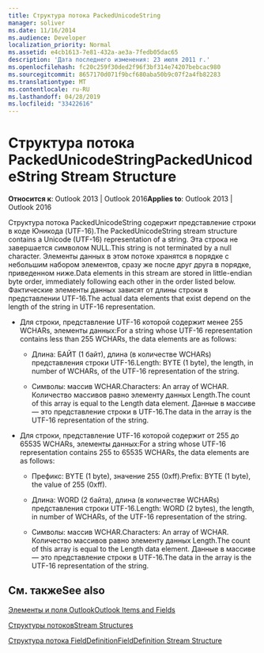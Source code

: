 ```yaml
---
title: Структура потока PackedUnicodeString
manager: soliver
ms.date: 11/16/2014
ms.audience: Developer
localization_priority: Normal
ms.assetid: e4cb1613-7e81-432a-ae3a-7fedb05dac65
description: 'Дата последнего изменения: 23 июля 2011 г.'
ms.openlocfilehash: fc20c259f30ded2f96f3bf314e74207bebcac980
ms.sourcegitcommit: 8657170d071f9bcf680aba50b9c07f2a4fb82283
ms.translationtype: MT
ms.contentlocale: ru-RU
ms.lasthandoff: 04/28/2019
ms.locfileid: "33422616"
---
```

# <a name="packedunicodestring-stream-structure"></a><span data-ttu-id="c30b7-103">Структура потока PackedUnicodeString</span><span class="sxs-lookup"><span data-stu-id="c30b7-103">PackedUnicodeString Stream Structure</span></span>

  
  
<span data-ttu-id="c30b7-104">**Относится к**: Outlook 2013 | Outlook 2016</span><span class="sxs-lookup"><span data-stu-id="c30b7-104">**Applies to**: Outlook 2013 | Outlook 2016</span></span> 
  
<span data-ttu-id="c30b7-105">Структура потока PackedUnicodeString содержит представление строки в коде Юникода (UTF-16).</span><span class="sxs-lookup"><span data-stu-id="c30b7-105">The PackedUnicodeString stream structure contains a Unicode (UTF-16) representation of a string.</span></span> <span data-ttu-id="c30b7-106">Эта строка не завершается символом NULL.</span><span class="sxs-lookup"><span data-stu-id="c30b7-106">This string is not terminated by a null character.</span></span> <span data-ttu-id="c30b7-107">Элементы данных в этом потоке хранятся в порядке с небольшим набором элементов, сразу же после друг друга в порядке, приведенном ниже.</span><span class="sxs-lookup"><span data-stu-id="c30b7-107">Data elements in this stream are stored in little-endian byte order, immediately following each other in the order listed below.</span></span> <span data-ttu-id="c30b7-108">Фактические элементы данных зависят от длины строки в представлении UTF-16.</span><span class="sxs-lookup"><span data-stu-id="c30b7-108">The actual data elements that exist depend on the length of the string in UTF-16 representation.</span></span>
  
- <span data-ttu-id="c30b7-109">Для строки, представление UTF-16 которой содержит менее 255 WCHARs, элементы данных:</span><span class="sxs-lookup"><span data-stu-id="c30b7-109">For a string whose UTF-16 representation contains less than 255 WCHARs, the data elements are as follows:</span></span>
    
  - <span data-ttu-id="c30b7-110">Длина: БАЙТ (1 байт), длина (в количестве WCHARs) представления строки UTF-16.</span><span class="sxs-lookup"><span data-stu-id="c30b7-110">Length: BYTE (1 byte), the length, in number of WCHARs, of the UTF-16 representation of the string.</span></span>
    
  - <span data-ttu-id="c30b7-111">Символы: массив WCHAR.</span><span class="sxs-lookup"><span data-stu-id="c30b7-111">Characters: An array of WCHAR.</span></span> <span data-ttu-id="c30b7-112">Количество массивов равно элементу данных Length.</span><span class="sxs-lookup"><span data-stu-id="c30b7-112">The count of this array is equal to the Length data element.</span></span> <span data-ttu-id="c30b7-113">Данные в массиве — это представление строки в UTF-16.</span><span class="sxs-lookup"><span data-stu-id="c30b7-113">The data in the array is the UTF-16 representation of the string.</span></span>
    
- <span data-ttu-id="c30b7-114">Для строки, представление UTF-16 которой содержит от 255 до 65535 WCHARs, элементы данных:</span><span class="sxs-lookup"><span data-stu-id="c30b7-114">For a string whose UTF-16 representation contains 255 to 65535 WCHARs, the data elements are as follows:</span></span>
    
  - <span data-ttu-id="c30b7-115">Префикс: BYTE (1 byte), значение 255 (0xff).</span><span class="sxs-lookup"><span data-stu-id="c30b7-115">Prefix: BYTE (1 byte), the value of 255 (0xff).</span></span>
    
  - <span data-ttu-id="c30b7-116">Длина: WORD (2 байта), длина (в количестве WCHARs) представления строки UTF-16.</span><span class="sxs-lookup"><span data-stu-id="c30b7-116">Length: WORD (2 bytes), the length, in number of WCHARs, of the UTF-16 representation of the string.</span></span>
    
  - <span data-ttu-id="c30b7-117">Символы: массив WCHAR.</span><span class="sxs-lookup"><span data-stu-id="c30b7-117">Characters: An array of WCHAR.</span></span> <span data-ttu-id="c30b7-118">Количество массивов равно элементу данных Length.</span><span class="sxs-lookup"><span data-stu-id="c30b7-118">The count of this array is equal to the Length data element.</span></span> <span data-ttu-id="c30b7-119">Данные в массиве — это представление строки в UTF-16.</span><span class="sxs-lookup"><span data-stu-id="c30b7-119">The data in the array is the UTF-16 representation of the string.</span></span>
    
## <a name="see-also"></a><span data-ttu-id="c30b7-120">См. также</span><span class="sxs-lookup"><span data-stu-id="c30b7-120">See also</span></span>



[<span data-ttu-id="c30b7-121">Элементы и поля Outlook</span><span class="sxs-lookup"><span data-stu-id="c30b7-121">Outlook Items and Fields</span></span>](outlook-items-and-fields.md)
  
[<span data-ttu-id="c30b7-122">Структуры потоков</span><span class="sxs-lookup"><span data-stu-id="c30b7-122">Stream Structures</span></span>](stream-structures.md)
  
[<span data-ttu-id="c30b7-123">Структура потока FieldDefinition</span><span class="sxs-lookup"><span data-stu-id="c30b7-123">FieldDefinition Stream Structure</span></span>](fielddefinition-stream-structure.md)

